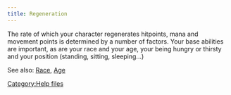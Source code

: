 ```yaml
---
title: Regeneration
---
```


The rate of which your character regenerates hitpoints, mana and
movement points is determined by a number of factors. Your base
abilities are important, as are your race and your age, your being
hungry or thirsty and your position (standing, sitting, sleeping...)

See also: [Race](Race "wikilink"), [Age](Age "wikilink")

[Category:Help files](Category:Help_files "wikilink")